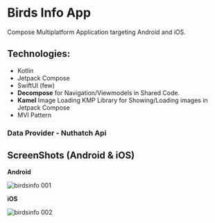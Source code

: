 # Birds Info App 

Compose Multiplatform Application targeting Android and iOS.

## Technologies:
- Kotlin
- Jetpack Compose
- SwiftUI (few)
- **Decompose** for Navigation/Viewmodels in Shared Code.
- **Kamel** Image Loading KMP Library for Showing/Loading images in Jetpack Compose
- MVI Pattern

### Data Provider - Nuthatch Api  

## ScreenShots (Android & iOS)

**Android**  

![birdsinfo 001](https://github.com/Mikkareem/birds-app-kmm-compose/assets/56153409/50348f47-00ed-4811-967f-316947552e3f)


**iOS**  

![birdsinfo 002](https://github.com/Mikkareem/birds-app-kmm-compose/assets/56153409/bcd83b3c-e0f0-4f13-a97c-3452296ae961)
